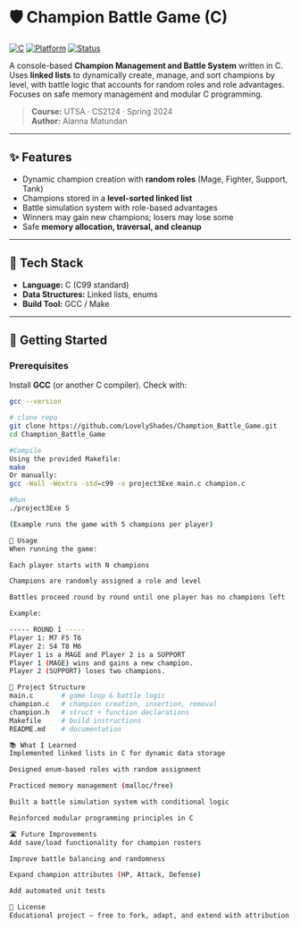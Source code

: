 # 🛡️ Champion Battle Game (C)

[![C](https://img.shields.io/badge/Language-C-blue.svg)](https://en.wikipedia.org/wiki/C_(programming_language)) 
[![Platform](https://img.shields.io/badge/Platform-Console-lightgrey.svg)]() 
[![Status](https://img.shields.io/badge/Status-Completed-brightgreen.svg)]()

A console-based **Champion Management and Battle System** written in C.  
Uses **linked lists** to dynamically create, manage, and sort champions by level, with battle logic that accounts for random roles and role advantages.  
Focuses on safe memory management and modular C programming.  

> **Course:** UTSA · CS2124 · Spring 2024  
> **Author:** Alanna Matundan  

---

## ✨ Features
- Dynamic champion creation with **random roles** (Mage, Fighter, Support, Tank)  
- Champions stored in a **level-sorted linked list**  
- Battle simulation system with role-based advantages  
- Winners may gain new champions; losers may lose some  
- Safe **memory allocation, traversal, and cleanup**  

---

## 🧰 Tech Stack
- **Language:** C (C99 standard)  
- **Data Structures:** Linked lists, enums  
- **Build Tool:** GCC / Make  

---

## 🚀 Getting Started
### Prerequisites
Install **GCC** (or another C compiler). Check with:  
```bash
gcc --version

# clone repo
git clone https://github.com/LovelyShades/Chamption_Battle_Game.git
cd Chamption_Battle_Game

#Compile
Using the provided Makefile:
make
Or manually:
gcc -Wall -Wextra -std=c99 -o project3Exe main.c champion.c

#Run
./project3Exe 5

(Example runs the game with 5 champions per player)

📖 Usage
When running the game:

Each player starts with N champions

Champions are randomly assigned a role and level

Battles proceed round by round until one player has no champions left

Example:

----- ROUND 1 -----
Player 1: M7 F5 T6
Player 2: S4 T8 M6
Player 1 is a MAGE and Player 2 is a SUPPORT
Player 1 (MAGE) wins and gains a new champion.
Player 2 (SUPPORT) loses two champions.

🧱 Project Structure
main.c       # game loop & battle logic
champion.c   # champion creation, insertion, removal
champion.h   # struct + function declarations
Makefile     # build instructions
README.md    # documentation

📚 What I Learned
Implemented linked lists in C for dynamic data storage

Designed enum-based roles with random assignment

Practiced memory management (malloc/free)

Built a battle simulation system with conditional logic

Reinforced modular programming principles in C

🛣️ Future Improvements
Add save/load functionality for champion rosters

Improve battle balancing and randomness

Expand champion attributes (HP, Attack, Defense)

Add automated unit tests

📜 License
Educational project — free to fork, adapt, and extend with attribution.
